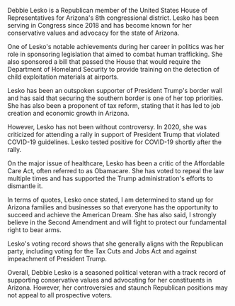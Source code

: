 Debbie Lesko is a Republican member of the United States House of Representatives for Arizona's 8th congressional district. Lesko has been serving in Congress since 2018 and has become known for her conservative values and advocacy for the state of Arizona.

One of Lesko's notable achievements during her career in politics was her role in sponsoring legislation that aimed to combat human trafficking. She also sponsored a bill that passed the House that would require the Department of Homeland Security to provide training on the detection of child exploitation materials at airports.

Lesko has been an outspoken supporter of President Trump's border wall and has said that securing the southern border is one of her top priorities. She has also been a proponent of tax reform, stating that it has led to job creation and economic growth in Arizona.

However, Lesko has not been without controversy. In 2020, she was criticized for attending a rally in support of President Trump that violated COVID-19 guidelines. Lesko tested positive for COVID-19 shortly after the rally.

On the major issue of healthcare, Lesko has been a critic of the Affordable Care Act, often referred to as Obamacare. She has voted to repeal the law multiple times and has supported the Trump administration's efforts to dismantle it.

In terms of quotes, Lesko once stated, I am determined to stand up for Arizona families and businesses so that everyone has the opportunity to succeed and achieve the American Dream. She has also said, I strongly believe in the Second Amendment and will fight to protect our fundamental right to bear arms.

Lesko's voting record shows that she generally aligns with the Republican party, including voting for the Tax Cuts and Jobs Act and against impeachment of President Trump.

Overall, Debbie Lesko is a seasoned political veteran with a track record of supporting conservative values and advocating for her constituents in Arizona. However, her controversies and staunch Republican positions may not appeal to all prospective voters.
